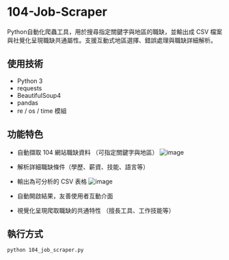 # 104-Job-Scraper
Python自動化爬蟲工具，用於搜尋指定關鍵字與地區的職缺，並輸出成 CSV 檔案與社覺化呈現職缺共通屬性。支援互動式地區選擇、錯誤處理與職缺詳細解析。

## 使用技術
- Python 3
- requests
- BeautifulSoup4
- pandas
- re / os / time 模組

## 功能特色
- 自動擷取 104 網站職缺資料 （可指定關鍵字與地區）
![image](https://github.com/user-attachments/assets/25890075-0618-4ba4-8f66-a4e386f24204)

- 解析詳細職缺條件（學歷、薪資、技能、語言等）
- 輸出為可分析的 CSV 表格
![image](https://github.com/user-attachments/assets/d9d9a0b8-185b-43c0-bc12-e0710969255f)

- 自動開啟結果，友善使用者互動介面
- 視覺化呈現爬取職缺的共通特性 （擅長工具、工作技能等）

## 執行方式

```bash
python 104_job_scraper.py
